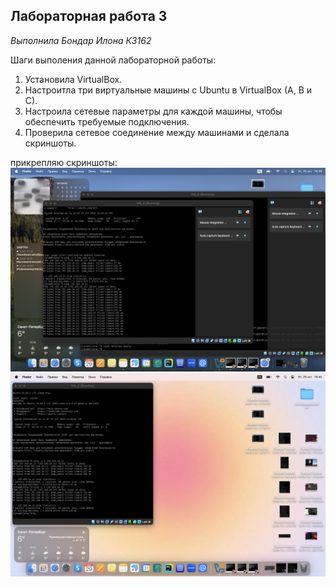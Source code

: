 ## Лабораторная работа 3

*Выполнила Бондар Илона К3162*

Шаги выполения данной лабораторной работы:
1. Установила VirtualBox.
2. Настроитла три виртуальные машины с Ubuntu в VirtualBox (A, B и C).
3. Настроила сетевые параметры для каждой машины, чтобы обеспечить требуемые подключения.
4. Проверила сетевое соединение между машинами и сделала скриншоты.

прикрепляю скриншоты:
![Screnshot](https://github.com/ilonabond/Lb-3/blob/main/Снимок%20экрана%202024-10-29%20в%2016.39.17.png)
![Screnshot](https://github.com/ilonabond/Lb-3/blob/main/Снимок%20экрана%202024-10-29%20в%2016.45.45.png)
